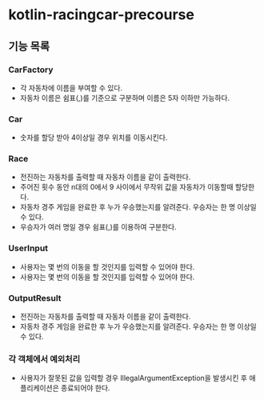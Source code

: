 # kotlin-racingcar-precourse

## 기능 목록

### CarFactory

- 각 자동차에 이름을 부여할 수 있다.
- 자동차 이름은 쉼표(,)를 기준으로 구분하며 이름은 5자 이하만 가능하다.

### Car
- 숫자를 할당 받아 4이상일 경우 위치를 이동시킨다.


### Race
- 전진하는 자동차를 출력할 때 자동차 이름을 같이 출력한다.
- 주어진 횟수 동안 n대의 0에서 9 사이에서 무작위 값을 자동차가 이동할때 할당한다.
- 자동차 경주 게임을 완료한 후 누가 우승했는지를 알려준다. 우승자는 한 명 이상일 수 있다.
- 우승자가 여러 명일 경우 쉼표(,)를 이용하여 구분한다.

### UserInput

- 사용자는 몇 번의 이동을 할 것인지를 입력할 수 있어야 한다.
- 사용자는 몇 번의 이동을 할 것인지를 입력할 수 있어야 한다.

### OutputResult

- 전진하는 자동차를 출력할 때 자동차 이름을 같이 출력한다.
- 자동차 경주 게임을 완료한 후 누가 우승했는지를 알려준다. 우승자는 한 명 이상일 수 있다.

### 각 객체에서 예외처리

- 사용자가 잘못된 값을 입력할 경우 IllegalArgumentException을 발생시킨 후 애플리케이션은 종료되어야 한다.
